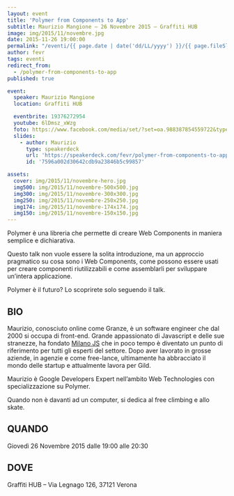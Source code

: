 ```yaml
---
layout: event
title: 'Polymer from Components to App'
subtitle: Maurizio Mangione – 26 Novembre 2015 – Graffiti HUB
image: img/2015/11/novembre.jpg
date: 2015-11-26 19:00:00
permalink: "/eventi/{{ page.date | date('dd/LL/yyyy') }}/{{ page.fileSlug | slug }}/index.html"
author: fevr
tags: eventi
redirect_from:
  - /polymer-from-components-to-app
published: true

event:
  speaker: Maurizio Mangione
  location: Graffiti HUB

  eventbrite: 19376272954
  youtube: 6lDmsz_xWzg
  foto: https://www.facebook.com/media/set/?set=oa.988387854559722&type=3
  slides:
    - author: Maurizio
      type: speakerdeck
      url: 'https://speakerdeck.com/fevr/polymer-from-components-to-app'
      id: '7596a002d30642cdb9a23846b5c99857'

assets:
  cover: img/2015/11/novembre-hero.jpg
  img500: img/2015/11/novembre-500x500.jpg
  img300: img/2015/11/novembre-300x300.jpg
  img250: img/2015/11/novembre-250x250.jpg
  img174: img/2015/11/novembre-174x174.jpg
  img150: img/2015/11/novembre-150x150.jpg
---
```


Polymer è una libreria che permette di creare Web Components in maniera semplice e dichiarativa.

Questo talk non vuole essere la solita introduzione, ma un approccio pragmatico su cosa sono i Web Components,
come possono essere usati per creare componenti riutilizzabili e come assemblarli per sviluppare un’intera applicazione.

Polymer è il futuro? Lo scoprirete solo seguendo il talk.

## BIO

Maurizio, conosciuto online come Granze, è un software engineer che dal 2000 si occupa di front-end.
Grande appassionato di Javascript e delle sue stranezze, ha fondato [Milano JS](http://www.milanojs.com/) che
in poco tempo è diventato un punto di riferimento per tutti gli esperti del settore.
Dopo aver lavorato in grosse aziende, in agenzie e come free-lance, ultimamente ha abbracciato il mondo delle startup
e attualmente lavora per Gild.

Maurizio è Google Developers Expert nell’ambito Web Technologies con specializzazione su Polymer.

Quando non è davanti ad un computer, si dedica al free climbing e allo skate.

## QUANDO

Giovedì 26 Novembre 2015 dalle 19:00 alle 20:30

## DOVE

Graffiti HUB – Via Legnago 126, 37121 Verona
